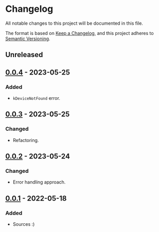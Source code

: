 # Changelog
All notable changes to this project will be documented in this file.

The format is based on [Keep a Changelog](https://keepachangelog.com/en/1.0.0/),
and this project adheres to [Semantic Versioning](https://semver.org/spec/v2.0.0.html).

## Unreleased

## [0.0.4] - 2023-05-25
### Added
- `kDeviceNotFound` error.

## [0.0.3] - 2023-05-25
### Changed
- Refactoring.

## [0.0.2] - 2023-05-24
### Changed
- Error handling approach.

## [0.0.1] - 2022-05-18
### Added
- Sources :)

[0.0.4]: https://github.com/uncellon/utoolbox-gpio/tree/v0.0.4
[0.0.3]: https://github.com/uncellon/utoolbox-gpio/tree/v0.0.3
[0.0.2]: https://github.com/uncellon/utoolbox-gpio/tree/v0.0.2
[0.0.1]: https://github.com/uncellon/utoolbox-gpio/tree/v0.0.1